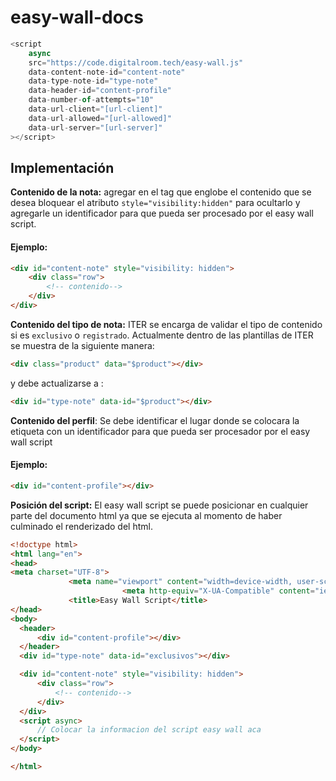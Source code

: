 # easy-wall-docs


```js
<script
    async
    src="https://code.digitalroom.tech/easy-wall.js"
    data-content-note-id="content-note"
    data-type-note-id="type-note"
    data-header-id="content-profile"
    data-number-of-attempts="10"
    data-url-client="[url-client]"
    data-url-allowed="[url-allowed]"
    data-url-server="[url-server]"
></script>
```

## Implementación

**Contenido de la nota:** agregar en el tag que englobe el contenido que se desea bloquear el atributo `style="visibility:hidden"` para ocultarlo y agregarle un identificador para que pueda ser procesado por el easy wall script.

#### Ejemplo:
```html
<div id="content-note" style="visibility: hidden">
    <div class="row">
        <!-- contenido-->
    </div>
</div>
```

**Contenido del tipo de nota:** ITER se encarga de validar el tipo de contenido si es `exclusivo` o `registrado`. Actualmente dentro de las plantillas de ITER se muestra de la siguiente manera:

```html
<div class="product" data="$product"></div>
```

y debe actualizarse a :

```html
<div id="type-note" data-id="$product"></div>
```

**Contenido del perfil**: Se debe identificar el lugar donde se colocara la etiqueta con un identificador para que pueda ser procesador por el easy wall script

#### Ejemplo:
```html
<div id="content-profile"></div>
```

**Posición del script:** El easy wall script se puede posicionar en cualquier parte del documento html ya que se ejecuta al momento de haber culminado el renderizado del html.

```html
<!doctype html>
<html lang="en">
<head>
<meta charset="UTF-8">
             <meta name="viewport" content="width=device-width, user-scalable=no, initial-scale=1.0, maximum-scale=1.0, minimum-scale=1.0">
                         <meta http-equiv="X-UA-Compatible" content="ie=edge">
             <title>Easy Wall Script</title>
</head>
<body>
  <header>
      <div id="content-profile"></div>
  </header>
  <div id="type-note" data-id="exclusivos"></div>

  <div id="content-note" style="visibility: hidden">
      <div class="row">
          <!-- contenido-->
      </div>
  </div>
  <script async>
      // Colocar la informacion del script easy wall aca
  </script>
</body>

</html>

```